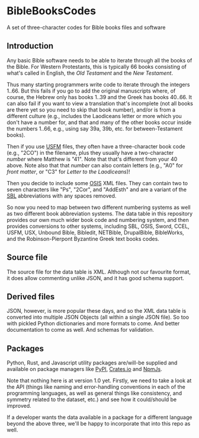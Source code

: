 # BibleBooksCodes

A set of three-character codes for Bible books files and software

## Introduction

Any basic Bible software needs to be able to iterate through all the books of the Bible.
For Western Protestants, this is typically 66 books consisting of what's called in English, the <i>Old Testament</i> and the <i>New Testament</i>.

Thus many starting programmers write code to iterate through the integers 1..66.
But this fails if you go to add the original manuscripts where, of course, the Hebrew only has books 1..39 and the Greek has books 40..66. It can also fail if you want to view a translation that's incomplete (not all books are there yet so you need to skip that book number), and/or is from a different culture (e.g., includes the Laodiceans letter or more which you don't have a number for, and that and many of the other books occur inside the numbers 1..66, e.g., using say 39a, 39b, etc. for between-Testament books).

Then if you use [USFM](https://ubsicap.github.io/usfm/identification/books.html?highlight=books) files, they often have a three-character book code (e.g., "2CO") in the filename, plus they usually have a two-character <i>number</i> where Matthew is "41".
Note that that's different from your 40 above. Note also that that <i>number</i> can also contain letters (e.g., "A0" for <i>front matter</i>, or "C3" for <i>Letter to the Laodiceans</i>)!

Then you decide to include some [OSIS](https://crosswire.org/osis/) XML files. They can contain two to seven characters like "Ps", "2Cor", and "AddEsth" and are a variant of the [SBL](https://www.sbl-site.org/publications/SBLHandbookofStyle.aspx) abbreviations with any spaces removed.

So now you need to map between two different numbering systems as well as two different book abbreviation systems. The data table in this repository provides our own much wider book code and numbering system, and then provides conversions to other systems, including SBL, OSIS, Sword, CCEL, USFM, USX, Unbound Bible, Bibledit, NETBible, DrupalBible, BibleWorks, and the Robinson-Pierpont Byzantine Greek text books codes.

## Source file

The source file for the data table is XML.
Although not our favourite format, it does allow commenting unlike JSON,
and it has good schema support.

## Derived files

JSON, however, is more popular these days, and so the XML data table is converted into multiple JSON Objects (all within a single JSON file). So too with pickled Python dictionaries and more formats to come. And better documentation to come as well. And schemas for validation.

## Packages

Python, Rust, and Javascript utility packages are/will-be supplied and available on package managers like [PyPI](https://pypi.org/user/FGorg/), [Crates.io](https://crates.io/crates/bos_books_codes) and [NpmJs](https://www.npmjs.com/).

Note that nothing here is at version 1.0 yet. Firstly, we need to take a look at the API (things like naming and error-handling conventions in each of the programming languages, as well as general things like consistency, and symmetry related to the dataset, etc.) and see how it could/should be improved.

If a developer wants the data available in a package for a different language beyond the above three, we'll be happy to incorporate that into this repo as well.
